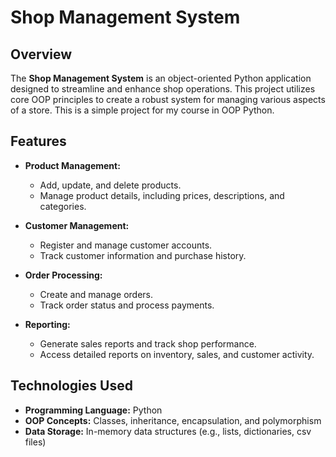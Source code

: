 # Shop Management System

## Overview

The **Shop Management System** is an object-oriented Python application designed to streamline and enhance shop operations. This project utilizes core OOP principles to create a robust system for managing various aspects of a store. This is a simple project for
my course in OOP Python.

## Features

- **Product Management:**
  - Add, update, and delete products.
  - Manage product details, including prices, descriptions, and categories.

- **Customer Management:**
  - Register and manage customer accounts.
  - Track customer information and purchase history.

- **Order Processing:**
  - Create and manage orders.
  - Track order status and process payments.

- **Reporting:**
  - Generate sales reports and track shop performance.
  - Access detailed reports on inventory, sales, and customer activity.


## Technologies Used

- **Programming Language:** Python
- **OOP Concepts:** Classes, inheritance, encapsulation, and polymorphism
- **Data Storage:** In-memory data structures (e.g., lists, dictionaries, csv files)

